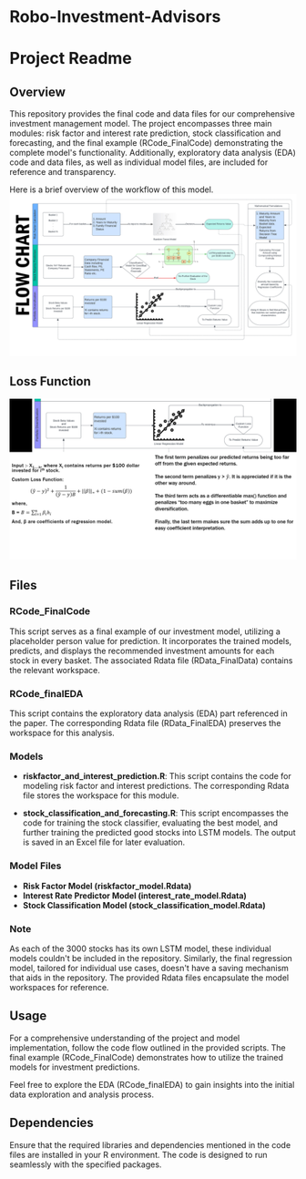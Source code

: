 # Robo-Investment-Advisors

# Project Readme

## Overview

This repository provides the final code and data files for our comprehensive investment management model. The project encompasses three main modules: risk factor and interest rate prediction, stock classification and forecasting, and the final example (RCode_FinalCode) demonstrating the complete model's functionality. Additionally, exploratory data analysis (EDA) code and data files, as well as individual model files, are included for reference and transparency.

Here is a brief overview of the workflow of this model.
![alt text](Flow.png)

## Loss Function
![alt text](https://github.com/sc30ash/Robo-Investment-Advisors/blob/f0cf6aa81bbebe7e2fec1dd476ba9fd388c36aeb/Loss%20Function.png)

## Files

### RCode_FinalCode

This script serves as a final example of our investment model, utilizing a placeholder person value for prediction. It incorporates the trained models, predicts, and displays the recommended investment amounts for each stock in every basket. The associated Rdata file (RData_FinalData) contains the relevant workspace.

### RCode_finalEDA

This script contains the exploratory data analysis (EDA) part referenced in the paper. The corresponding Rdata file (RData_FinalEDA) preserves the workspace for this analysis.

### Models

- **riskfactor_and_interest_prediction.R**: This script contains the code for modeling risk factor and interest predictions. The corresponding Rdata file stores the workspace for this module.

- **stock_classification_and_forecasting.R**: This script encompasses the code for training the stock classifier, evaluating the best model, and further training the predicted good stocks into LSTM models. The output is saved in an Excel file for later evaluation.

### Model Files

- **Risk Factor Model (riskfactor_model.Rdata)**
- **Interest Rate Predictor Model (interest_rate_model.Rdata)**
- **Stock Classification Model (stock_classification_model.Rdata)**

### Note

As each of the 3000 stocks has its own LSTM model, these individual models couldn't be included in the repository. Similarly, the final regression model, tailored for individual use cases, doesn't have a saving mechanism that aids in the repository. The provided Rdata files encapsulate the model workspaces for reference.

## Usage

For a comprehensive understanding of the project and model implementation, follow the code flow outlined in the provided scripts. The final example (RCode_FinalCode) demonstrates how to utilize the trained models for investment predictions.

Feel free to explore the EDA (RCode_finalEDA) to gain insights into the initial data exploration and analysis process.

## Dependencies

Ensure that the required libraries and dependencies mentioned in the code files are installed in your R environment. The code is designed to run seamlessly with the specified packages.
